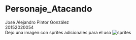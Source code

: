 # Personaje_Atacando
José Alejandro Pintor González  
20152020054  
Dejo una imagen con sprites adicionales para el uso
![sprites](https://user-images.githubusercontent.com/39816912/46053028-b70f5500-c106-11e8-8955-fdcc6ac4083d.gif)
